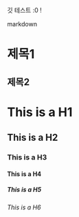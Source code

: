 
 깃 테스트 :0 !

  markdown

  제목1
  ======
  제목2
  ------
# This is a H1
## This is a H2
### This is a H3
#### This is a H4
##### This is a H5
###### This is a H6